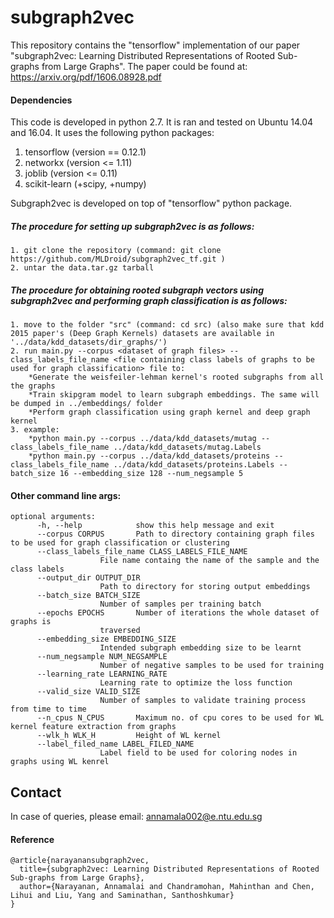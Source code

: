 # subgraph2vec

This repository contains the "tensorflow" implementation of our paper "subgraph2vec: Learning Distributed Representations of Rooted Sub-graphs from Large Graphs". 
The paper could be found at: https://arxiv.org/pdf/1606.08928.pdf 


#### Dependencies
This code is developed in python 2.7. It is ran and tested on Ubuntu 14.04 and 16.04.
It uses the following python packages:
1. tensorflow (version == 0.12.1)
2. networkx (version <= 1.11)
3. joblib (version <= 0.11)
4. scikit-learn (+scipy, +numpy)

Subgraph2vec is developed on top of "tensorflow" python package.

#####  The procedure for setting up subgraph2vec is as follows:
	1. git clone the repository (command: git clone https://github.com/MLDroid/subgraph2vec_tf.git )
	2. untar the data.tar.gz tarball

#####  The procedure for obtaining rooted subgraph vectors using subgraph2vec and performing graph classification is as follows:
	1. move to the folder "src" (command: cd src) (also make sure that kdd 2015 paper's (Deep Graph Kernels) datasets are available in '../data/kdd_datasets/dir_graphs/')
	2. run main.py --corpus <dataset of graph files> --class_labels_file_name <file containing class labels of graphs to be used for graph classification> file to:
		*Generate the weisfeiler-lehman kernel's rooted subgraphs from all the graphs 
		*Train skipgram model to learn subgraph embeddings. The same will be dumped in ../embeddings/ folder
		*Perform graph classification using graph kernel and deep graph kernel
	3. example: 
		*python main.py --corpus ../data/kdd_datasets/mutag --class_labels_file_name ../data/kdd_datasets/mutag.Labels 
		*python main.py --corpus ../data/kdd_datasets/proteins --class_labels_file_name ../data/kdd_datasets/proteins.Labels --batch_size 16 --embedding_size 128 --num_negsample 5
	

#### Other command line args:
	optional arguments:
		  -h, --help            show this help message and exit
		  --corpus CORPUS       Path to directory containing graph files to be used for graph classification or clustering
		  --class_labels_file_name CLASS_LABELS_FILE_NAME
				        File name containg the name of the sample and the class labels
		  --output_dir OUTPUT_DIR
				        Path to directory for storing output embeddings
		  --batch_size BATCH_SIZE
				        Number of samples per training batch
		  --epochs EPOCHS       Number of iterations the whole dataset of graphs is
				        traversed
		  --embedding_size EMBEDDING_SIZE
				        Intended subgraph embedding size to be learnt
		  --num_negsample NUM_NEGSAMPLE
				        Number of negative samples to be used for training
		  --learning_rate LEARNING_RATE
				        Learning rate to optimize the loss function
		  --valid_size VALID_SIZE
				        Number of samples to validate training process from time to time
		  --n_cpus N_CPUS       Maximum no. of cpu cores to be used for WL kernel feature extraction from graphs
		  --wlk_h WLK_H         Height of WL kernel
		  --label_filed_name LABEL_FILED_NAME
				        Label field to be used for coloring nodes in graphs using WL kenrel

## Contact ##
In case of queries, please email: annamala002@e.ntu.edu.sg

#### Reference
	@article{narayanansubgraph2vec,
	  title={subgraph2vec: Learning Distributed Representations of Rooted Sub-graphs from Large Graphs},
	  author={Narayanan, Annamalai and Chandramohan, Mahinthan and Chen, Lihui and Liu, Yang and Saminathan, Santhoshkumar}
	}


